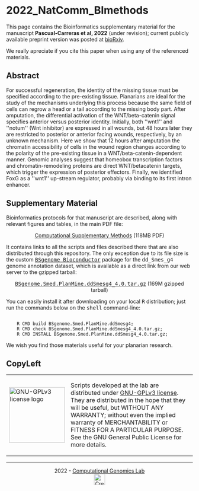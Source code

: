 # 2022_NatComm_BImethods

This page contains the Bioinformatics supplementary material for the
manuscript __Pascual-Carreras et al, 2022__ (under revision);
current publicly available preprint version was posted at
[bioRxiv](https://www.biorxiv.org/content/10.1101/2020.12.08.416008v1).

We really apreciate if you cite this paper when using any of the referenced materials.


## Abstract

For successful regeneration, the identity of the missing tissue must
be specified according to the pre-existing tissue. Planarians are
ideal for the study of the mechanisms underlying this process because
the same field of cells can regrow a head or a tail according to the
missing body part. After amputation, the differential activation of
the WNT/beta-catenin signal specifies anterior versus posterior
identity. Initially, both ''wnt1'' and ''notum'' (Wnt inhibitor) are
expressed in all wounds, but 48 hours later they are restricted to
posterior or anterior facing wounds, respectively, by an unknown
mechanism. Here we show that 12 hours after amputation the chromatin
accessibility of cells in the wound region changes according to the
polarity of the pre-existing tissue in a WNT/beta-catenin-dependent
manner. Genomic analyses suggest that homeobox transcription factors
and chromatin-remodeling proteins are direct WNT/betacatenin targets,
which trigger the expression of posterior effectors. Finally, we
identified FoxG as a ''wnt1'' up-stream regulator, probably via binding
to its first intron enhancer.


## Supplementary Material

Bioinformatics protocols for that manuscript are described, along with
relevant figures and tables, in the main PDF file:

<p align="center">
 <a href="https://compgen.bio.ub.edu/datasets/2022_NatComm/2022_NatComm_BImethods.pdf"
    alt="Computational Supplementary Methods for Eudald et al, 2022.">
    Computational Supplementary Methods</a>
    (118MB PDF)
</p>

It contains links to all the scripts and files described there that
are also distributed through this repository. The only exception due
to its file size is the custom <a
href="https://bioconductor.org/packages/release/bioc/html/BSgenome.html"
alt="BSgenome package at Bioconductor site"><tt>BSgenome
Bioconductor</tt></a> package for the <tt>dd_Smes_g4</tt> genome
annotation dataset, which is available as a direct link from our web
server to the gzipped tarball:

<p align="center">
 <a href="https://compgen.bio.ub.edu/datasets/2022_NatComm/BSgenome.Smed.PlanMine.ddSmesg4_4.0.tar.gz"
    alt="ddSmesg4_4.0 curated BSgenome package">
    <tt>BSgenome.Smed.PlanMine.ddSmesg4_4.0.tar.gz</tt></a>
    (169M gzipped tarball)
</p>

You can easily install it after downloading on your local <tt>R</tt>
distribution; just run the commands below on the <tt>shell</tt>
command-line:

<code>
    R CMD build BSgenome.Smed.PlanMine.ddSmesg4;
    R CMD check BSgenome.Smed.PlanMine.ddSmesg4_4.0.tar.gz;
    R CMD INSTALL BSgenome.Smed.PlanMine.ddSmesg4_4.0.tar.gz;
</code>

We wish you find those materials useful for your planarian research.

    
## CopyLeft

<table width="100%"
       cellspacing="0" cellpadding="0"
       style="border: none;">
<tr>
<td width=150px">
    <img alt="GNU-GPLv3 license logo"
         src="./bin/gplv3.png" width="150px"></td>
<td><p>
Scripts developed at the lab are distributed under
<a href="./bin/gpl-3.0.txt"
   alt="GNU-GPLv3 software license">
   GNU-GPLv3 license</a>.
They are distributed in the hope that they will be useful, but WITHOUT ANY WARRANTY;
without even the implied warranty of MERCHANTABILITY or FITNESS FOR A PARTICULAR
PURPOSE. See the GNU General Public License for more details.
</p></td>
</tr>
</table>

<hr />

<p align="center">
2022 - <a href="https://compgen.bio.ub.edu"
          alt="Computational Genomics Lab home page">
          Computational Genomics Lab</a><br />
<a rel="license" href="http://creativecommons.org/licenses/by/4.0/"
   alt="This data is licensed under a Creative Commons Attribution 4.0 International License.">
   <img alt="Creative Commons License"
        style="border-width:0" height="30px"
        src="https://i.creativecommons.org/l/by/4.0/88x31.png" /></a>
</p>
